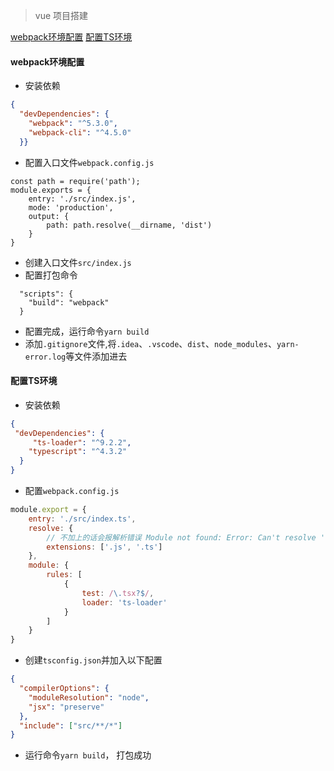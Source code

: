 > vue 项目搭建

[webpack环境配置](#webpack环境配置)
[配置TS环境](#配置TS环境)




#### webpack环境配置

- 安装依赖

```json
{
  "devDependencies": {
    "webpack": "^5.3.0",
    "webpack-cli": "^4.5.0"
  }}
```

- 配置入口文件`webpack.config.js`

```javacript
const path = require('path');
module.exports = {
    entry: './src/index.js',
    mode: 'production',
    output: {
        path: path.resolve(__dirname, 'dist')
    }
}
```

- 创建入口文件`src/index.js`
- 配置打包命令

```javacript
  "scripts": {
    "build": "webpack"
  }
```

- 配置完成，运行命令`yarn build`
- 添加`.gitignore`文件,将`.idea`、`.vscode`、`dist`、`node_modules`、`yarn-error.log`等文件添加进去

#### 配置TS环境
- 安装依赖

```json
{
 "devDependencies": {
     "ts-loader": "^9.2.2",
    "typescript": "^4.3.2"
  }
}
```

- 配置`webpack.config.js`
```javascript
module.export = {
    entry: './src/index.ts',
    resolve: {
        // 不加上的话会报解析错误 Module not found: Error: Can't resolve './test'
        extensions: ['.js', '.ts']
    },
    module: {
        rules: [
            {
                test: /\.tsx?$/,
                loader: 'ts-loader'
            }
        ]
    }
}
```
- 创建`tsconfig.json`并加入以下配置
```json
{
  "compilerOptions": {
    "moduleResolution": "node",
    "jsx": "preserve"
  },
  "include": ["src/**/*"]
}
```
- 运行命令`yarn build`， 打包成功
